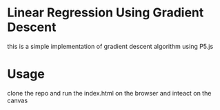 # Linear Regression Using Gradient Descent
this is a simple implementation of gradient descent algorithm using P5.js

# Usage
clone the repo and run the index.html on the browser and inteact on the canvas
